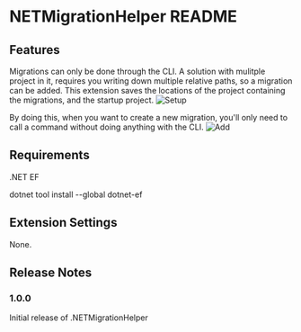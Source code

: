# NETMigrationHelper README

## Features

Migrations can only be done through the CLI. A solution with mulitple project in it, requires you writing down multiple relative paths, so a migration can be added.
This extension saves the locations of the project containing the migrations, and the startup project.
![Setup](https://github.com/user-attachments/assets/ae873292-49c7-4b9b-b1d6-cef51442e906)



By doing this, when you want to create a new migration, you'll only need to call a command without doing anything with the CLI.
![Add](https://github.com/user-attachments/assets/7bc5186e-2678-48d7-b509-ac593e9babaf)


## Requirements
.NET EF

dotnet tool install --global dotnet-ef

## Extension Settings

None.

## Release Notes

### 1.0.0

Initial release of .NETMigrationHelper
